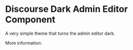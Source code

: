 # Discourse Dark Admin Editor Component

A very simple theme that turns the admin editor dark. 

More information: 
